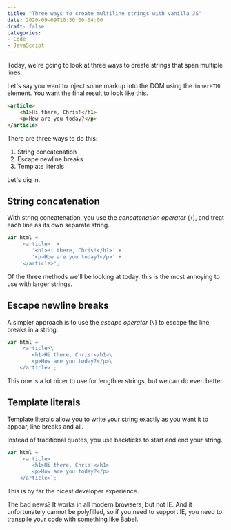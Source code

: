 ```yaml
---
title: "Three ways to create multiline strings with vanilla JS"
date: 2020-09-09T10:30:00-04:00
draft: false
categories:
- Code
- JavaScript
---
```


Today, we're going to look at three ways to create strings that span multiple lines.

Let's say you want to inject some markup into the DOM using the `innerHTML` element. You want the final result to look like this.

```html
<article>
	<h1>Hi there, Chris!</h1>
	<p>How are you today?</p>
</article>
```

There are three ways to do this:

1. String concatenation
2. Escape newline breaks
3. Template literals

Let's dig in.

## String concatenation

With string concatenation, you use the *concatenation operator* (`+`), and treat each line as its own separate string.

```js
var html =
	'<article>' +
		'<h1>Hi there, Chris!</h1>' +
		'<p>How are you today?</p>' +
	'</article>';
```

Of the three methods we'll be looking at today, this is the most annoying to use with larger strings.

## Escape newline breaks

A simpler approach is to use the *escape operator* (`\`) to escape the line breaks in a string.

```js
var html =
	'<article>\
		<h1>Hi there, Chris!</h1>\
		<p>How are you today?</p>\
	</article>';
```

This one is a lot nicer to use for lengthier strings, but we can do even better.

## Template literals

Template literals allow you to write your string exactly as you want it to appear, line breaks and all.

Instead of traditional quotes, you use backticks to start and end your string.

```js
var html =
	`<article>
		<h1>Hi there, Chris!</h1>
		<p>How are you today?</p>
	</article>`;
```

This is by far the nicest developer experience.

The bad news? It works in all modern browsers, but not IE. And it unfortunately cannot be polyfilled, so if you need to support IE, you need to transpile your code with something like Babel.